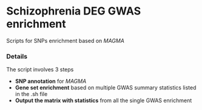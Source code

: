 # Schizophrenia DEG GWAS enrichment
Scripts for SNPs enrichment based on *MAGMA*

### Details
The script involves 3 steps
- **SNP annotation** for *MAGMA*
- **Gene set enrichment** based on multiple GWAS summary statistics listed in the .sh file
- **Output the matrix with statistics** from all the single GWAS enrichment
